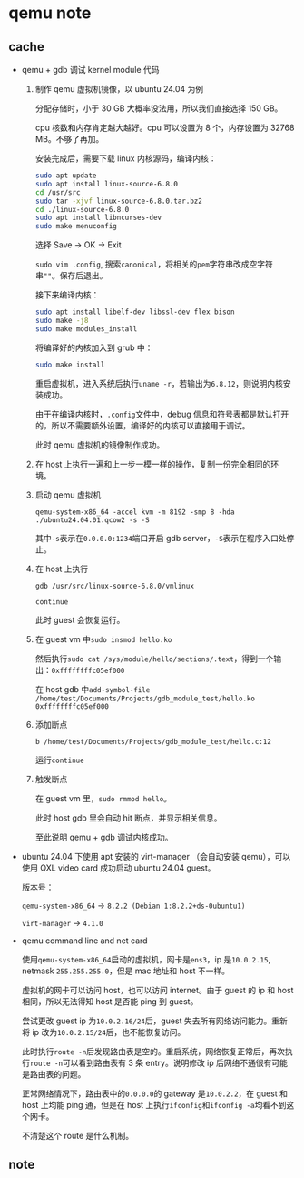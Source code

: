 # qemu note

## cache

* qemu + gdb 调试 kernel module 代码

    1. 制作 qemu 虚拟机镜像，以 ubuntu 24.04 为例

        分配存储时，小于 30 GB 大概率没法用，所以我们直接选择 150 GB。

        cpu 核数和内存肯定越大越好。cpu 可以设置为 8 个，内存设置为 32768 MB。不够了再加。

        安装完成后，需要下载 linux 内核源码，编译内核：

        ```bash
        sudo apt update
        sudo apt install linux-source-6.8.0
        cd /usr/src
        sudo tar -xjvf linux-source-6.8.0.tar.bz2
        cd ./linux-source-6.8.0
        sudo apt install libncurses-dev 
        sudo make menuconfig
        ```

        选择 Save -> OK -> Exit

        `sudo vim .config`, 搜索`canonical`，将相关的`pem`字符串改成空字符串`""`。保存后退出。

        接下来编译内核：

        ```bash
        sudo apt install libelf-dev libssl-dev flex bison
        sudo make -j8
        sudo make modules_install
        ```

        将编译好的内核加入到 grub 中：

        ```bash
        sudo make install
        ```

        重启虚拟机，进入系统后执行`uname -r`，若输出为`6.8.12`，则说明内核安装成功。

        由于在编译内核时，`.config`文件中，debug 信息和符号表都是默认打开的，所以不需要额外设置，编译好的内核可以直接用于调试。

        此时 qemu 虚拟机的镜像制作成功。

    2. 在 host 上执行一遍和上一步一模一样的操作，复制一份完全相同的环境。

    3. 启动 qemu 虚拟机

        `qemu-system-x86_64 -accel kvm -m 8192 -smp 8 -hda ./ubuntu24.04.01.qcow2 -s -S`

        其中`-s`表示在`0.0.0.0:1234`端口开启 gdb server，`-S`表示在程序入口处停止。

    4. 在 host 上执行

        `gdb /usr/src/linux-source-6.8.0/vmlinux`

        `continue`

        此时 guest 会恢复运行。

    5. 在 guest vm 中`sudo insmod hello.ko`

        然后执行`sudo cat /sys/module/hello/sections/.text`，得到一个输出：`0xffffffffc05ef000`

        在 host gdb 中`add-symbol-file /home/test/Documents/Projects/gdb_module_test/hello.ko 0xffffffffc05ef000`

    6. 添加断点

        `b /home/test/Documents/Projects/gdb_module_test/hello.c:12`

        运行`continue`

    7. 触发断点

        在 guest vm 里，`sudo rmmod hello`。

        此时 host gdb 里会自动 hit 断点，并显示相关信息。

        至此说明 qemu + gdb 调试内核成功。

* ubuntu 24.04 下使用 apt 安装的 virt-manager （会自动安装 qemu），可以使用 QXL video card 成功启动 ubuntu 24.04 guest。

    版本号：

    `qemu-system-x86_64` -> `8.2.2 (Debian 1:8.2.2+ds-0ubuntu1)`

    `virt-manager` -> `4.1.0`

* qemu command line and net card

    使用`qemu-system-x86_64`启动的虚拟机，网卡是`ens3`，ip 是`10.0.2.15`, netmask `255.255.255.0`，但是 mac 地址和 host 不一样。

    虚拟机的网卡可以访问 host，也可以访问 internet。由于 guest 的 ip 和 host 相同，所以无法得知 host 是否能 ping 到 guest。

    尝试更改 guest ip 为`10.0.2.16/24`后，guest 失去所有网络访问能力。重新将 ip 改为`10.0.2.15/24`后，也不能恢复访问。

    此时执行`route -n`后发现路由表是空的。重启系统，网络恢复正常后，再次执行`route -n`可以看到路由表有 3 条 entry。说明修改 ip 后网络不通很有可能是路由表的问题。

    正常网络情况下，路由表中的`0.0.0.0`的 gateway 是`10.0.2.2`，在 guest 和 host 上均能 ping 通，但是在 host 上执行`ifconfig`和`ifconfig -a`均看不到这个网卡。

    不清楚这个 route 是什么机制。

## note